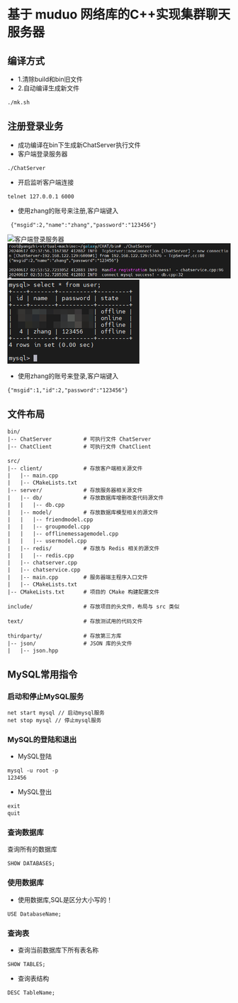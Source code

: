 # 基于 muduo 网络库的C++实现集群聊天服务器

## 编译方式
- 1.清除build和bin旧文件
- 2.自动编译生成新文件
```bash
./mk.sh
```

## 注册登录业务
- 成功编译在bin下生成新ChatServer执行文件
- 客户端登录服务器
```
./ChatServer
```
- 开启监听客户端连接
```
telnet 127.0.0.1 6000
```
- 使用zhang的账号来注册,客户端键入
```
 {"msgid":2,"name":"zhang","password":"123456"}
```
![客户端登录服务器](display/Snipaste_2024-06-17_10-56-42.png.png)
![开启监听客户端连接](display/Snipaste_2024-06-17_10-57-01.png)
![sql底层user查看](display/Snipaste_2024-06-17_10-55-32.png)
- 使用zhang的账号来登录,客户端键入
```
{"msgid":1,"id":2,"password":"123456"}
```


## 文件布局

```
bin/
|-- ChatServer          # 可执行文件 ChatServer
|-- ChatClient          # 可执行文件 ChatClient

src/
|-- client/             # 存放客户端相关源文件
|   |-- main.cpp
|   |-- CMakeLists.txt
|-- server/             # 存放服务器相关源文件
|   |-- db/             # 存放数据库增删改查代码源文件
|   |   |-- db.cpp      
|   |-- model/          # 存放数据库模型相关的源文件
|   |   |-- friendmodel.cpp 
|   |   |-- groupmodel.cpp 
|   |   |-- offlinemessagemodel.cpp
|   |   |-- usermodel.cpp
|   |-- redis/          # 存放与 Redis 相关的源文件
|   |   |-- redis.cpp
|   |-- chatserver.cpp 
|   |-- chatservice.cpp 
|   |-- main.cpp        # 服务器端主程序入口文件
|   |-- CMakeLists.txt
|-- CMakeLists.txt      # 项目的 CMake 构建配置文件

include/                # 存放项目的头文件，布局与 src 类似

text/                   # 存放测试用的代码文件

thirdparty/             # 存放第三方库
|-- json/               # JSON 库的头文件
|   |-- json.hpp
```

## MySQL常用指令
### 启动和停止MySQL服务
```
net start mysql // 启动mysql服务
net stop mysql // 停止mysql服务
```
### MySQL的登陆和退出
- MySQL登陆
```base
mysql -u root -p
123456
```
- MySQL登出
```base
exit
quit
```
### 查询数据库
查询所有的数据库
```base
SHOW DATABASES;
```
### 使用数据库
- 使用数据库,SQL是区分大小写的！
```base
USE DatabaseName;
```
### 查询表
- 查询当前数据库下所有表名称
```base
SHOW TABLES;
```
- 查询表结构
```base
DESC TableName;
```